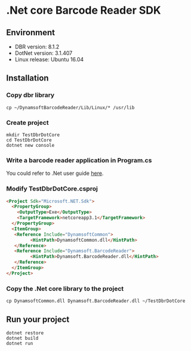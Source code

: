 # .Net core Barcode Reader SDK

## Environment

- DBR version: 8.1.2
- DotNet version: 3.1.407
- Linux release: Ubuntu 16.04

## Installation

### Copy dbr library

```shell
cp ~/DynamsoftBarcodeReader/Lib/Linux/* /usr/lib
```

### Create project

```shell
mkdir TestDbrDotCore
cd TestDbrDotCore
dotnet new console
```

### Write a barcode reader application in Program.cs

You could refer to .Net user guide [here](https://www.dynamsoft.com/barcode-reader/programming/dotnet/user-guide.html?ver=latest).

### Modify TestDbrDotCore.csproj

```html
<Project Sdk="Microsoft.NET.Sdk">
  <PropertyGroup>
    <OutputType>Exe</OutputType>
    <TargetFramework>netcoreapp3.1</TargetFramework>
  </PropertyGroup>
  <ItemGroup>
   <Reference Include="DynamsoftCommon">
         <HintPath>DynamsoftCommon.dll</HintPath>
   </Reference>
   <Reference Include="Dynamsoft.BarcodeReader">
         <HintPath>Dynamsoft.BarcodeReader.dll</HintPath>
   </Reference>
  </ItemGroup>
</Project>
```

### Copy the .Net core library to the project

```shell
cp DynamsoftCommon.dll Dynamsoft.BarcodeReader.dll ~/TestDbrDotCore
```

## Run your project

```shell
dotnet restore
dotnet build
dotnet run
```
